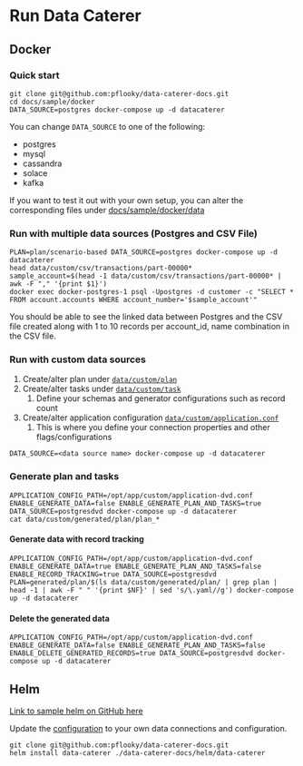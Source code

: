 # Run Data Caterer

## Docker

### Quick start

```shell
git clone git@github.com:pflooky/data-caterer-docs.git
cd docs/sample/docker
DATA_SOURCE=postgres docker-compose up -d datacaterer
```

You can change `DATA_SOURCE` to one of the following:

- postgres
- mysql
- cassandra
- solace
- kafka

If you want to test it out with your own setup, you can alter the corresponding files under [docs/sample/docker/data](https://github.com/pflooky/data-caterer-docs/tree/main/docs/sample/docker/data)


### Run with multiple data sources (Postgres and CSV File)

```shell
PLAN=plan/scenario-based DATA_SOURCE=postgres docker-compose up -d datacaterer
head data/custom/csv/transactions/part-00000*
sample_account=$(head -1 data/custom/csv/transactions/part-00000* | awk -F "," '{print $1}')
docker exec docker-postgres-1 psql -Upostgres -d customer -c "SELECT * FROM account.accounts WHERE account_number='$sample_account'"
```

You should be able to see the linked data between Postgres and the CSV file created along with 1 to 10 records per
account_id, name combination in the CSV file.

### Run with custom data sources

1. Create/alter plan under [`data/custom/plan`](https://github.com/pflooky/data-caterer-docs/tree/main/docs/sample/docker/data/custom/plan)
2. Create/alter tasks under [`data/custom/task`](https://github.com/pflooky/data-caterer-docs/tree/main/docs/sample/docker/data/custom/task)
   1. Define your schemas and generator configurations such as record count
3. Create/alter application configuration [`data/custom/application.conf`](https://github.com/pflooky/data-caterer-docs/blob/main/docs/sample/docker/data/custom/application.conf)
   1. This is where you define your connection properties and other flags/configurations

```shell
DATA_SOURCE=<data source name> docker-compose up -d datacaterer
```

### Generate plan and tasks

```shell
APPLICATION_CONFIG_PATH=/opt/app/custom/application-dvd.conf ENABLE_GENERATE_DATA=false ENABLE_GENERATE_PLAN_AND_TASKS=true DATA_SOURCE=postgresdvd docker-compose up -d datacaterer
cat data/custom/generated/plan/plan_*
```

#### Generate data with record tracking

```shell
APPLICATION_CONFIG_PATH=/opt/app/custom/application-dvd.conf ENABLE_GENERATE_DATA=true ENABLE_GENERATE_PLAN_AND_TASKS=false ENABLE_RECORD_TRACKING=true DATA_SOURCE=postgresdvd PLAN=generated/plan/$(ls data/custom/generated/plan/ | grep plan | head -1 | awk -F " " '{print $NF}' | sed 's/\.yaml//g') docker-compose up -d datacaterer
```

#### Delete the generated data

```shell
APPLICATION_CONFIG_PATH=/opt/app/custom/application-dvd.conf ENABLE_GENERATE_DATA=false ENABLE_GENERATE_PLAN_AND_TASKS=false ENABLE_DELETE_GENERATED_RECORDS=true DATA_SOURCE=postgresdvd docker-compose up -d datacaterer
```

## Helm

[Link to sample helm on GitHub here](https://github.com/pflooky/data-caterer-docs/tree/main/helm/data-caterer)

Update the [configuration](https://github.com/pflooky/data-caterer-docs/blob/main/helm/data-caterer/templates/configuration.yaml)
to your own data connections and configuration.

```shell
git clone git@github.com:pflooky/data-caterer-docs.git
helm install data-caterer ./data-caterer-docs/helm/data-caterer
```
